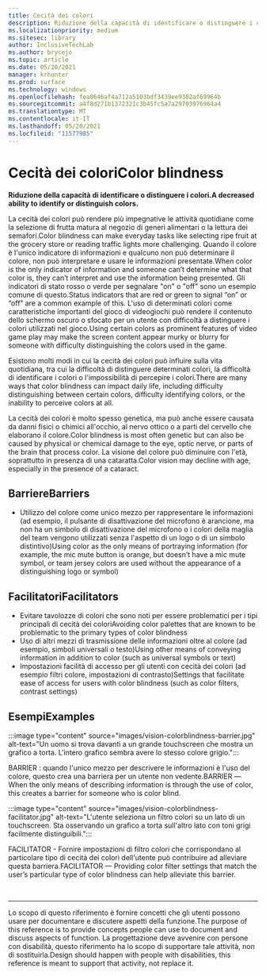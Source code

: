 ```yaml
---
title: Cecità dei colori
description: Riduzione della capacità di identificare o distinguere i colori
ms.localizationpriority: medium
ms.sitesec: library
author: InclusiveTechLab
ms.author: brycejo
ms.topic: article
ms.date: 05/20/2021
manager: krhunter
ms.prod: surface
ms.technology: windows
ms.openlocfilehash: fea0646af4a712a5103bdf3439ee9302af69964b
ms.sourcegitcommit: a4f8d271b1372321c3b45fc5a7a29703976964a4
ms.translationtype: MT
ms.contentlocale: it-IT
ms.lasthandoff: 05/20/2021
ms.locfileid: "11577985"
---
```

# <a name="color-blindness"></a><span data-ttu-id="cbfa8-103">Cecità dei colori</span><span class="sxs-lookup"><span data-stu-id="cbfa8-103">Color blindness</span></span>

**<span data-ttu-id="cbfa8-104">Riduzione della capacità di identificare o distinguere i colori.</span><span class="sxs-lookup"><span data-stu-id="cbfa8-104">A decreased ability to identify or distinguish colors.</span></span>**

<span data-ttu-id="cbfa8-105">La cecità dei colori può rendere più impegnative le attività quotidiane come la selezione di frutta matura al negozio di generi alimentari o la lettura dei semafori.</span><span class="sxs-lookup"><span data-stu-id="cbfa8-105">Color blindness can make everyday tasks like selecting ripe fruit at the grocery store or reading traffic lights more challenging.</span></span> <span data-ttu-id="cbfa8-106">Quando il colore è l'unico indicatore di informazioni e qualcuno non può determinare il colore, non può interpretare e usare le informazioni presentate.</span><span class="sxs-lookup"><span data-stu-id="cbfa8-106">When color is the only indicator of information and someone can’t determine what that color is, they can’t interpret and use the information being presented.</span></span> <span data-ttu-id="cbfa8-107">Gli indicatori di stato rosso o verde per segnalare "on" o "off" sono un esempio comune di questo.</span><span class="sxs-lookup"><span data-stu-id="cbfa8-107">Status indicators that are red or green to signal “on” or “off” are a common example of this.</span></span> <span data-ttu-id="cbfa8-108">L'uso di determinati colori come caratteristiche importanti del gioco di videogiochi può rendere il contenuto dello schermo oscuro o sfocato per un utente con difficoltà a distinguere i colori utilizzati nel gioco.</span><span class="sxs-lookup"><span data-stu-id="cbfa8-108">Using certain colors as prominent features of video game play may make the screen content appear murky or blurry for someone with difficulty distinguishing the colors used in the game.</span></span>

<span data-ttu-id="cbfa8-109">Esistono molti modi in cui la cecità dei colori può influire sulla vita quotidiana, tra cui la difficoltà di distinguere determinati colori, la difficoltà di identificare i colori o l'impossibilità di percepire i colori.</span><span class="sxs-lookup"><span data-stu-id="cbfa8-109">There are many ways that color blindness can impact daily life, including difficulty distinguishing between certain colors, difficulty identifying colors, or the inability to perceive colors at all.</span></span>

<span data-ttu-id="cbfa8-110">La cecità dei colori è molto spesso genetica, ma può anche essere causata da danni fisici o chimici all'occhio, al nervo ottico o a parti del cervello che elaborano il colore.</span><span class="sxs-lookup"><span data-stu-id="cbfa8-110">Color blindness is most often genetic but can also be caused by physical or chemical damage to the eye, optic nerve, or parts of the brain that process color.</span></span> <span data-ttu-id="cbfa8-111">La visione del colore può diminuire con l'età, soprattutto in presenza di una cataratta.</span><span class="sxs-lookup"><span data-stu-id="cbfa8-111">Color vision may decline with age, especially in the presence of a cataract.</span></span>

## <a name="barriers"></a><span data-ttu-id="cbfa8-112">Barriere</span><span class="sxs-lookup"><span data-stu-id="cbfa8-112">Barriers</span></span>
* <span data-ttu-id="cbfa8-113">Utilizzo del colore come unico mezzo per rappresentare le informazioni (ad esempio, il pulsante di disattivazione del microfono è arancione, ma non ha un simbolo di disattivazione del microfono o i colori della maglia del team vengono utilizzati senza l'aspetto di un logo o di un simbolo distintivo)</span><span class="sxs-lookup"><span data-stu-id="cbfa8-113">Using color as the only means of portraying information (for example, the mic mute button is orange, but doesn’t have a mic mute symbol, or team jersey colors are used without the appearance of a distinguishing logo or symbol)</span></span>

## <a name="facilitators"></a><span data-ttu-id="cbfa8-114">Facilitatori</span><span class="sxs-lookup"><span data-stu-id="cbfa8-114">Facilitators</span></span>
* <span data-ttu-id="cbfa8-115">Evitare tavolozze di colori che sono noti per essere problematici per i tipi principali di cecità dei colori</span><span class="sxs-lookup"><span data-stu-id="cbfa8-115">Avoiding color palettes that are known to be problematic to the primary types of color blindness</span></span>
* <span data-ttu-id="cbfa8-116">Uso di altri mezzi di trasmissione delle informazioni oltre al colore (ad esempio, simboli universali o testo)</span><span class="sxs-lookup"><span data-stu-id="cbfa8-116">Using other means of conveying information in addition to color (such as universal symbols or text)</span></span>
* <span data-ttu-id="cbfa8-117">Impostazioni facilità di accesso per gli utenti con cecità dei colori (ad esempio filtri colore, impostazioni di contrasto)</span><span class="sxs-lookup"><span data-stu-id="cbfa8-117">Settings that facilitate ease of access for users with color blindness (such as color filters, contrast settings)</span></span>


## <a name="examples"></a><span data-ttu-id="cbfa8-118">Esempi</span><span class="sxs-lookup"><span data-stu-id="cbfa8-118">Examples</span></span>

:::image type="content" source="images/vision-colorblindness-barrier.jpg" alt-text="Un uomo si trova davanti a un grande touchscreen che mostra un grafico a torta. L'intero grafico sembra avere lo stesso colore grigio.":::

<span data-ttu-id="cbfa8-121">BARRIER : quando l'unico mezzo per descrivere le informazioni è l'uso del colore, questo crea una barriera per un utente non vedente.</span><span class="sxs-lookup"><span data-stu-id="cbfa8-121">BARRIER —When the only means of describing information is through the use of color, this creates a barrier for someone who is color blind.</span></span> 

:::image type="content" source="images/vision-colorblindness-facilitator.jpg" alt-text="L'utente seleziona un filtro colori su un lato di un touchscreen. Sta osservando un grafico a torta sull'altro lato con toni grigi facilmente distinguibili.":::

<span data-ttu-id="cbfa8-124">FACILITATOR - Fornire impostazioni di filtro colori che corrispondano al particolare tipo di cecità dei colori dell'utente può contribuire ad alleviare questa barriera.</span><span class="sxs-lookup"><span data-stu-id="cbfa8-124">FACILITATOR — Providing color filter settings that match the user’s particular type of color blindness can help alleviate this barrier.</span></span> 

&nbsp;

[comment]: # (Piè di pagina)
___
<span data-ttu-id="cbfa8-126">Lo scopo di questo riferimento è fornire concetti che gli utenti possono usare per documentare e discutere aspetti della funzione.</span><span class="sxs-lookup"><span data-stu-id="cbfa8-126">The purpose of this reference is to provide concepts people can use to document and discuss aspects of function.</span></span> <span data-ttu-id="cbfa8-127">La progettazione deve avvenire con persone con disabilità, questo riferimento ha lo scopo di supportare tale attività, non di sostituirla.</span><span class="sxs-lookup"><span data-stu-id="cbfa8-127">Design should happen with people with disabilities, this reference is meant to support that activity, not replace it.</span></span> 